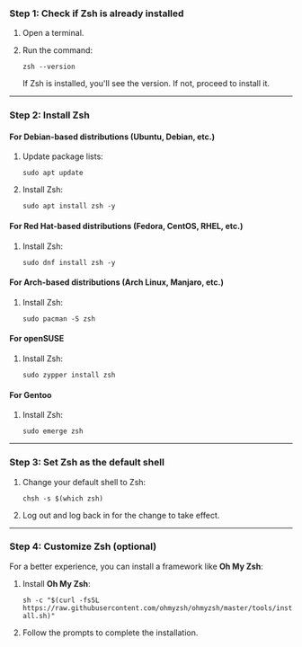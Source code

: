 ### **Step 1: Check if Zsh is already installed**

1. Open a terminal.
2. Run the command:
    
    `zsh --version`
    
    If Zsh is installed, you'll see the version. If not, proceed to install it.

---

### **Step 2: Install Zsh**

#### **For Debian-based distributions (Ubuntu, Debian, etc.)**

1. Update package lists:

    `sudo apt update`
    
2. Install Zsh:
    
    `sudo apt install zsh -y`
    

#### **For Red Hat-based distributions (Fedora, CentOS, RHEL, etc.)**

1. Install Zsh:
    
    `sudo dnf install zsh -y`
    

#### **For Arch-based distributions (Arch Linux, Manjaro, etc.)**

1. Install Zsh:
    
    `sudo pacman -S zsh`
    

#### **For openSUSE**

1. Install Zsh:
    
    `sudo zypper install zsh`
    

#### **For Gentoo**

1. Install Zsh:
    
    `sudo emerge zsh`
    

---

### **Step 3: Set Zsh as the default shell**

1. Change your default shell to Zsh:
    
    `chsh -s $(which zsh)`
    
2. Log out and log back in for the change to take effect.

---

### **Step 4: Customize Zsh (optional)**

For a better experience, you can install a framework like **Oh My Zsh**:

1. Install **Oh My Zsh**:
    
    `sh -c "$(curl -fsSL https://raw.githubusercontent.com/ohmyzsh/ohmyzsh/master/tools/install.sh)"`
    
2. Follow the prompts to complete the installation.